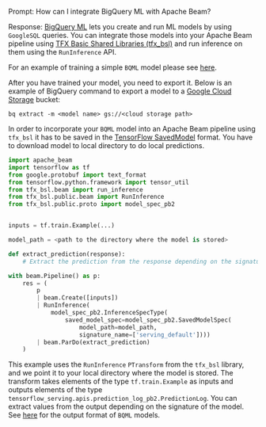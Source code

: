 Prompt:
How can I integrate BigQuery ML with Apache Beam?

Response:
[BigQuery ML](https://cloud.google.com/bigquery/docs/bqml-introduction) lets you create and run ML models by using `GoogleSQL` queries. You can integrate those models into your Apache Beam pipeline using [TFX Basic Shared Libraries (tfx_bsl)](https://github.com/tensorflow/tfx-bsl) and run inference on them using the `RunInference` API.

For an example of training a simple `BQML` model please see [here](https://cloud.google.com/bigquery-ml/docs/bigqueryml-web-ui-start).

After you have trained your model, you need to export it. Below is an example of BigQuery command to export a model to a [Google Cloud Storage](https://cloud.google.com/storage/docs/creating-buckets) bucket:

```
bq extract -m <model name> gs://<cloud storage path>
```

In order to incorporate your `BQML` model into an Apache Beam pipeline using `tfx_bsl` it has to be saved in the [TensorFlow SavedModel](https://www.tensorflow.org/guide/saved_model) format. You have to download model to local directory to do local predictions.
```python
import apache_beam
import tensorflow as tf
from google.protobuf import text_format
from tensorflow.python.framework import tensor_util
from tfx_bsl.beam import run_inference
from tfx_bsl.public.beam import RunInference
from tfx_bsl.public.proto import model_spec_pb2


inputs = tf.train.Example(...)

model_path = <path to the directory where the model is stored>

def extract_prediction(response):
    # Extract the prediction from the response depending on the signature of the model

with beam.Pipeline() as p:
    res = (
        p
        | beam.Create([inputs])
        | RunInference(
            model_spec_pb2.InferenceSpecType(
                saved_model_spec=model_spec_pb2.SavedModelSpec(
                    model_path=model_path,
                    signature_name=['serving_default'])))
        | beam.ParDo(extract_prediction)
    )
```

This example uses the `RunInference` `PTransform` from the `tfx_bsl` library, and we  point it to your local directory where the model is stored. 
The transform takes elements of the type `tf.train.Example` as inputs and outputs elements of the type `tensorflow_serving.apis.prediction_log_pb2.PredictionLog`. You can extract values from the output depending on the signature of the model. See [here](https://cloud.google.com/bigquery/docs/exporting-models#prediction_output_format) for the output format of `BQML` models.




